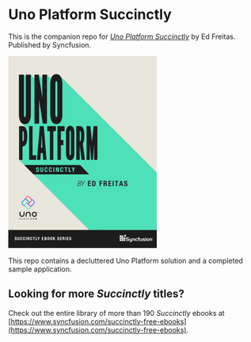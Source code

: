 # Uno Platform Succinctly

This is the companion repo for [*Uno Platform Succinctly*](https://www.syncfusion.com/succinctly-free-ebooks/uno-platform-succinctly) by Ed Freitas. Published by Syncfusion.

[![cover](https://github.com/SyncfusionSuccinctlyE-Books/Uno-Platform-Succinctly/blob/main/cover.png)](https://www.syncfusion.com/succinctly-free-ebooks/uno-platform-succinctly)

This repo contains a decluttered Uno Platform solution and a completed sample application.

## Looking for more _Succinctly_ titles?

Check out the entire library of more than 190 _Succinctly_ ebooks at [https://www.syncfusion.com/succinctly-free-ebooks](https://www.syncfusion.com/succinctly-free-ebooks).
